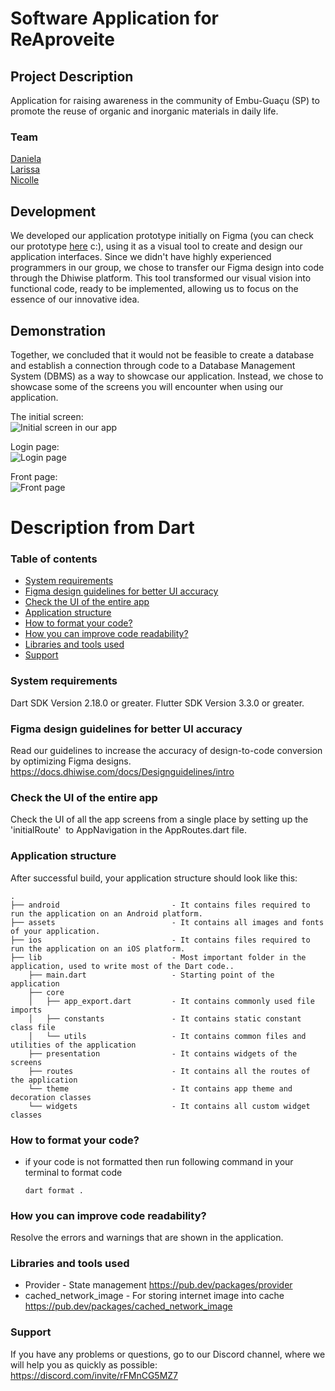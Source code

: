 # Software Application for ReAproveite
## Project Description
Application for raising awareness in the community of Embu-Guaçu (SP) to promote the reuse of organic and inorganic materials in daily life.
<br>
### Team
[Daniela](https://www.linkedin.com/in/daniela-j-oliveira-santos-121b2164/)    
[Larissa](https://www.linkedin.com/in/larissacebrian/)  
[Nicolle](https://www.linkedin.com/in/santosnicolle/)  

## Development
We developed our application prototype initially on Figma (you can check our prototype [here](https://www.figma.com/proto/Z710ScXXwlntqW0i2EhGlL/ReAproveite?type=design&node-id=5-3&t=zEbu3xAqM7eQ1vEQ-1&scaling=scale-down&page-id=0%3A1&starting-point-node-id=5%3A3&mode=design) c:), using it as a visual tool to create and design our application interfaces. Since we didn't have highly experienced programmers in our group, we chose to transfer our Figma design into code through the Dhiwise platform. This tool transformed our visual vision into functional code, ready to be implemented, allowing us to focus on the essence of our innovative idea.

## Demonstration
Together, we concluded that it would not be feasible to create a database and establish a connection through code to a Database Management System (DBMS) as a way to showcase our application. Instead, we chose to showcase some of the screens you will encounter when using our application.  

The initial screen:  
![Initial screen in our app](https://i.imgur.com/H2mUIAv.png)  

Login page:  
![Login page](https://i.imgur.com/LUp3v6W.png)  
  
Front page:  
![Front page](https://i.imgur.com/HRemH9v.png)  

# Description from Dart
### Table of contents
- [System requirements](#system-requirements)
- [Figma design guidelines for better UI accuracy](#figma-design-guideline-for-better-accuracy)
- [Check the UI of the entire app](#app-navigations)
- [Application structure](#project-structure)
- [How to format your code?](#how-you-can-do-code-formatting)
- [How you can improve code readability?](#how-you-can-improve-the-readability-of-code)
- [Libraries and tools used](#libraries-and-tools-used)
- [Support](#support)

### System requirements

Dart SDK Version 2.18.0 or greater.
Flutter SDK Version 3.3.0 or greater.

### Figma design guidelines for better UI accuracy

Read our guidelines to increase the accuracy of design-to-code conversion by optimizing Figma designs.
https://docs.dhiwise.com/docs/Designguidelines/intro

### Check the UI of the entire app

Check the UI of all the app screens from a single place by setting up the 'initialRoute'  to AppNavigation in the AppRoutes.dart file.

### Application structure

After successful build, your application structure should look like this:

```
.
├── android                         - It contains files required to run the application on an Android platform.
├── assets                          - It contains all images and fonts of your application.
├── ios                             - It contains files required to run the application on an iOS platform.
├── lib                             - Most important folder in the application, used to write most of the Dart code..
    ├── main.dart                   - Starting point of the application
    ├── core
    │   ├── app_export.dart         - It contains commonly used file imports
    │   ├── constants               - It contains static constant class file
    │   └── utils                   - It contains common files and utilities of the application
    ├── presentation                - It contains widgets of the screens 
    ├── routes                      - It contains all the routes of the application
    └── theme                       - It contains app theme and decoration classes
    └── widgets                     - It contains all custom widget classes
```

### How to format your code?

- if your code is not formatted then run following command in your terminal to format code
  ```
  dart format .
  ```

### How you can improve code readability?

Resolve the errors and warnings that are shown in the application.

### Libraries and tools used

- Provider - State management
  https://pub.dev/packages/provider
- cached_network_image - For storing internet image into cache
  https://pub.dev/packages/cached_network_image

### Support

If you have any problems or questions, go to our Discord channel, where we will help you as quickly as possible: https://discord.com/invite/rFMnCG5MZ7
